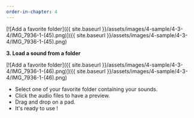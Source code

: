 ```yaml
---
order-in-chapter: 4
---
```


[![Add a favorite folder]({{ site.baseurl }}/assets/images/4-sample/4-3-4/IMG_7936-1-(45).png)]({{
site.baseurl }}/assets/images/4-sample/4-3-4/IMG_7936-1-(45).png)

**3. Load a sound from a folder**

[![Add a favorite folder]({{ site.baseurl }}/assets/images/4-sample/4-3-4/IMG_7936-1-(46).png)]({{
site.baseurl }}/assets/images/4-sample/4-3-4/IMG_7936-1-(46).png)

- Select one of your favorite folder containing your sounds.
- Click the audio files to have a preview.
- Drag and drop on a pad.
- It's ready to use !
